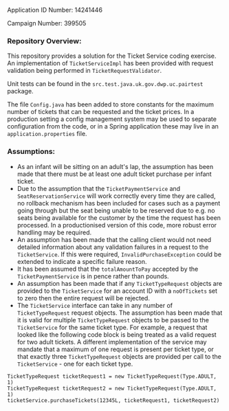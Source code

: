 Application ID Number: 14241446

Campaign Number: 399505

### Repository Overview:

This repository provides a solution for the Ticket Service coding exercise. An implementation of `TicketServiceImpl` has
been provided with request validation being performed in `TicketRequestValidator`.

Unit tests can be found in the `src.test.java.uk.gov.dwp.uc.pairtest` package.

The file `Config.java` has been added to store constants for the maximum number of tickets that can be requested and the
ticket prices. In a production setting a config management system may be used to separate configuration from the code,
or in a Spring application these may live in an `application.properties` file.

### Assumptions:

- As an infant will be sitting on an adult's lap, the assumption has been made that there must be at least one adult
  ticket purchase per infant ticket.
- Due to the assumption that the `TicketPaymentService` and `SeatReservationService` will work correctly every time they
  are called, no rollback mechanism has been included for cases such as a payment going through but the seat being
  unable to be reserved due to e.g. no seats being available for the customer by the time the request has been
  processed. In a productionised version of this code, more robust error handling may be required.
- An assumption has been made that the calling client would not need detailed information about any validation failures
  in a request to the `TicketService`. If this were required, `InvalidPurchaseException` could be extended to indicate a
  specific failure reason.
- It has been assumed that the `totalAmountToPay` accepted by the `TicketPaymentService` is in pence rather than pounds.
- An assumption has been made that if any `TicketTypeRequest` objects are provided to the `TicketService` for an account
  ID with a `noOfTickets` set to zero then the entire request will be rejected.
- The `TicketService` interface can take in any number of `TicketTypeRequest` request objects. The assumption has been
  made that it is valid for multiple `TicketTypeRequest` objects to be passed to the `TicketService` for the same ticket
  type. For example, a request that looked like the following code block is being treated as a valid request for two
  adult tickets. A different implementation of the service may mandate that a maximum of one request is present per
  ticket type, or that exactly three `TicketTypeRequest` objects are provided per call to the `TicketService` - one for
  each ticket type.

```
TicketTypeRequest ticketRequest1 = new TicketTypeRequest(Type.ADULT, 1)
TicketTypeRequest ticketRequest2 = new TicketTypeRequest(Type.ADULT, 1)
ticketService.purchaseTickets(12345L, ticketRequest1, ticketRequest2)
```
